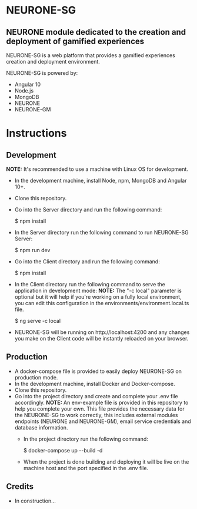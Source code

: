 # NEURONE-SG
<!-- ## Módulo de NEURONE para creación y despliegue de experiencias ludificadas -->
## NEURONE module dedicated to the creation and deployment of gamified experiences

<!-- NEURONE-SG es una plataforma *web* perteneciente al ecosistema NEURONE que permite crear y desplegar experiencias ludificadas. -->
NEURONE-SG is a web platform that provides a gamified experiences creation and deployment environment.

NEURONE-SG is powered by:
- Angular 10
- Node.js
- MongoDB
- NEURONE
- NEURONE-GM

# Instructions
## Development
**NOTE:** It's recommended to use a machine with Linux OS for development.
- In the development machine, install Node, npm, MongoDB and Angular 10+.
- Clone this repository.
- Go into the Server directory and run the following command:

    $ npm install
    
- In the Server directory run the following command to run NEURONE-SG Server:

    $ npm run dev
    
- Go into the Client directory and run the following command:

    $ npm install
    
- In the Client directory run the following command to serve the application in development mode:
**NOTE:** The "-c local" parameter is optional but it will help if you're working on a fully local environment, you can edit this configuration in the environments/environment.local.ts file.

    $ ng serve -c local
    
- NEURONE-SG will be running on http://localhost:4200 and any changes you make on the Client code will be instantly reloaded on your browser.

## Production
- A docker-compose file is provided to easily deploy NEURONE-SG on production mode.
- In the development machine, install Docker and Docker-compose.
- Clone this repository.
- Go into the project directory and create and complete your .env file accordingly.
  **NOTE:** An env-example file is provided in this repository to help you complete your own. This file provides the necessary data for the NEURONE-SG to work correctly, this includes external modules endpoints (NEURONE and NEURONE-GM), email service credentials and database information.
  - In the project directory run the following command:
  
    $ docker-compose up --build -d
    
  - When the project is done building and deploying it will be live on the machine host and the port specified in the .env file.

## Credits
- In construction...
